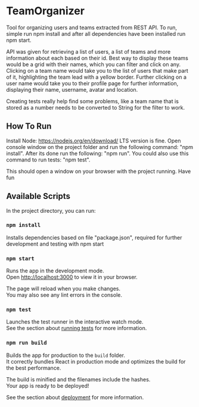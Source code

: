 # TeamOrganizer

Tool for organizing users and teams extracted from REST API.
To run, simple run npm install and after all dependencies have been installed run npm start.

API was given for retrieving a list of users, a list of teams and more information about each based on their id.
Best way to display these teams would be a grid with their names, which you can filter and click on any.
Clicking on a team name would take you to the list of users that make part of it, highlighting the team lead with a yellow border.
Further clicking on a user name would take you to their profile page for further information, displaying their name, username, avatar and location.

Creating tests really help find some problems, like a team name that is stored as a number needs to be converted to String for the filter to work.

## How To Run

Install Node: https://nodejs.org/en/download/ LTS version is fine.
Open console window on the project folder and run the following command: "npm install".
After its done run the following: "npm run".
You could also use this command to run tests: "npm test".

This should open a window on your browser with the project running.
Have fun

## Available Scripts

In the project directory, you can run:

### `npm install`

Installs dependencies based on file "package.json", required for further development and testing with npm start

### `npm start`

Runs the app in the development mode.\
Open [http://localhost:3000](http://localhost:3000) to view it in your browser.

The page will reload when you make changes.\
You may also see any lint errors in the console.

### `npm test`

Launches the test runner in the interactive watch mode.\
See the section about [running tests](https://facebook.github.io/create-react-app/docs/running-tests) for more information.

### `npm run build`

Builds the app for production to the `build` folder.\
It correctly bundles React in production mode and optimizes the build for the best performance.

The build is minified and the filenames include the hashes.\
Your app is ready to be deployed!

See the section about [deployment](https://facebook.github.io/create-react-app/docs/deployment) for more information.
